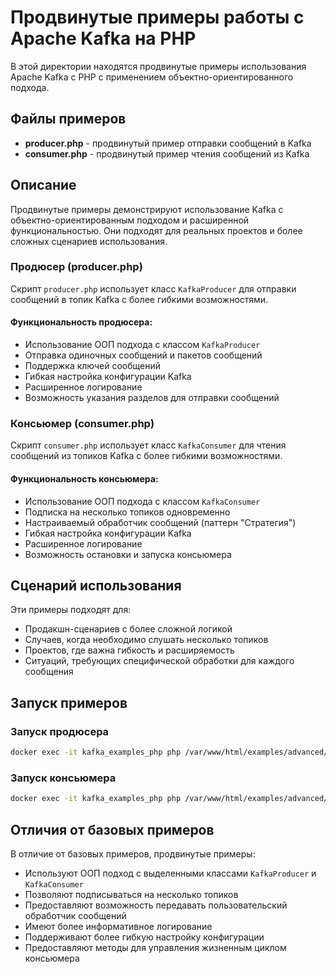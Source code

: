 # Продвинутые примеры работы с Apache Kafka на PHP

В этой директории находятся продвинутые примеры использования Apache Kafka с PHP с применением объектно-ориентированного подхода.

## Файлы примеров

- **producer.php** - продвинутый пример отправки сообщений в Kafka
- **consumer.php** - продвинутый пример чтения сообщений из Kafka

## Описание

Продвинутые примеры демонстрируют использование Kafka с объектно-ориентированным подходом и расширенной функциональностью. Они подходят для реальных проектов и более сложных сценариев использования.

### Продюсер (producer.php)

Скрипт `producer.php` использует класс `KafkaProducer` для отправки сообщений в топик Kafka с более гибкими возможностями.

#### Функциональность продюсера:
- Использование ООП подхода с классом `KafkaProducer`
- Отправка одиночных сообщений и пакетов сообщений
- Поддержка ключей сообщений
- Гибкая настройка конфигурации Kafka
- Расширенное логирование
- Возможность указания разделов для отправки сообщений

### Консьюмер (consumer.php)

Скрипт `consumer.php` использует класс `KafkaConsumer` для чтения сообщений из топиков Kafka с более гибкими возможностями.

#### Функциональность консьюмера:
- Использование ООП подхода с классом `KafkaConsumer`
- Подписка на несколько топиков одновременно
- Настраиваемый обработчик сообщений (паттерн "Стратегия")
- Гибкая настройка конфигурации Kafka
- Расширенное логирование
- Возможность остановки и запуска консьюмера

## Сценарий использования

Эти примеры подходят для:
- Продакшн-сценариев с более сложной логикой
- Случаев, когда необходимо слушать несколько топиков
- Проектов, где важна гибкость и расширяемость
- Ситуаций, требующих специфической обработки для каждого сообщения

## Запуск примеров

### Запуск продюсера
```bash
docker exec -it kafka_examples_php php /var/www/html/examples/advanced/producer.php
```

### Запуск консьюмера
```bash
docker exec -it kafka_examples_php php /var/www/html/examples/advanced/consumer.php
```

## Отличия от базовых примеров

В отличие от базовых примеров, продвинутые примеры:
- Используют ООП подход с выделенными классами `KafkaProducer` и `KafkaConsumer`
- Позволяют подписываться на несколько топиков
- Предоставляют возможность передавать пользовательский обработчик сообщений
- Имеют более информативное логирование
- Поддерживают более гибкую настройку конфигурации
- Предоставляют методы для управления жизненным циклом консьюмера
